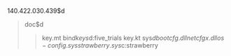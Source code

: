 140.422.030.439$d
>doc$d
>>key.mt
>bin$d
>keys$d:five_trials
>>key.kt
>sys$d
>>bootcfg.dll
>>netcfgx.dll
>>os-config.sys
>>strawberry.sys$c:strawberry